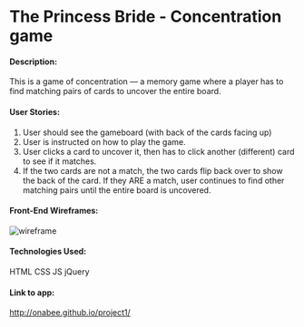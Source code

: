 # The Princess Bride - Concentration game  

#### Description:
This is a game of concentration — a memory game where a player has to find matching pairs of cards to uncover the entire board.

#### User Stories:
1. User should see the gameboard (with back of the cards facing up)
2. User is instructed on how to play the game.
3. User clicks a card to uncover it, then has to click another (different) card to see if it matches. 
4. If the two cards are not a match, the two cards flip back over to show the back of the card. If they ARE a match, user continues to find other matching pairs until the entire board is uncovered.


#### Front-End Wireframes:
![wireframe](https://gomockingbird.com/projects/do1dlq9)



#### Technologies Used:
HTML
CSS
JS
jQuery

#### Link to app:
http://onabee.github.io/project1/
